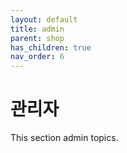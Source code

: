 ```yaml
---
layout: default
title: admin
parent: shop
has_children: true
nav_order: 6
---
```


# 관리자 

This section admin topics.
